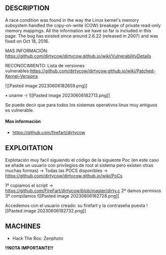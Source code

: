 
## DESCRIPTION
A race condition was found in the way the Linux kernel's memory subsystem handled the copy-on-write (COW) breakage of private read-only memory mappings. All the information we have so far is included in this page.
The bug has existed since around 2.6.22 (released in 2007) and was fixed on Oct 18, 2016. 

MAS INFORMACIÓN: https://github.com/dirtycow/dirtycow.github.io/wiki/VulnerabilityDetails

RECONOCIMIENTO:
Lista de versiones vulnerables:https://github.com/dirtycow/dirtycow.github.io/wiki/Patched-Kernel-Versions

![[Pasted image 20230606182659.png]]

• uname -r
![[Pasted image 20230606182713.png]]

Se puede decir que para todos los sistemas operativos linux muy antiguos es vulnerable.

#### Mas información
* https://github.com/firefart/dirtycow


## EXPLOITATION
Explotación muy facil siguiendo el código de la siguiente Poc (en este caso se añade un usuario con privilegios de root al sistema pero existen otras muchas formas) → Todas las POCS disponibles → https://github.com/dirtycow/dirtycow.github.io/wiki/PoCs 

1º copiamos el script → https://github.com/FireFart/dirtycow/blob/master/dirty.c
2º damos permisos
3º compilamos
![[Pasted image 20230606182728.png]]

Accedemos con el usuario creado: su firefart y la contraseña puesta
![[Pasted image 20230606182732.png]]

## MACHINES

* Hack The Box: Zenphoto

**!!NOTA IMPORTANTE!!** 